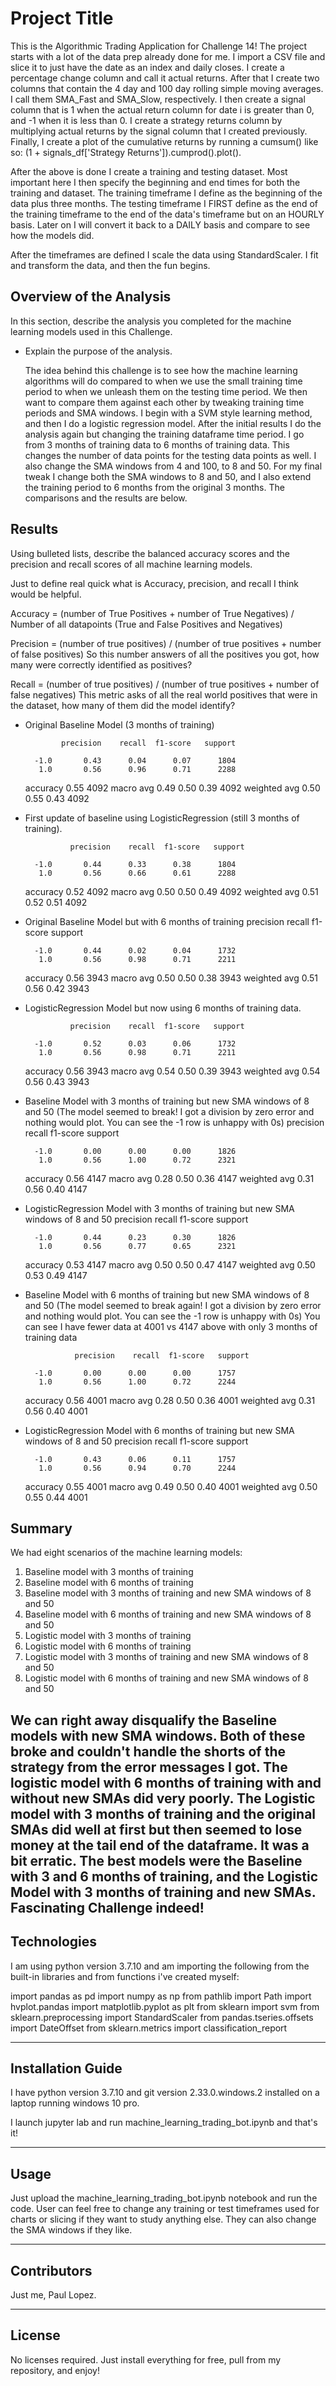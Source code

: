 # Project Title

This is the Algorithmic Trading Application for Challenge 14! The project starts with a lot of the data prep already done for me.
I import a CSV file and slice it to just have the date as an index and daily closes.  I create a percentage change column
and call it actual returns.  After that I create two columns that contain the 4 day and 100 day rolling simple moving averages.
I call them SMA_Fast and SMA_Slow, respectively.  I then create a signal column that is 1 when the actual return column for date i is greater than 0, and -1 when it is less than 0.  I create a strategy returns column by multiplying actual returns by the signal column that I created previously.  Finally, I create a plot of the cumulative returns by running a cumsum() like so:
(1 + signals_df['Strategy Returns']).cumprod().plot().

After the above is done I create a training and testing dataset.  Most important here I then specify the beginning and end times
for both the training and dataset.  The training timeframe I define as the beginning of the data plus three months.
The testing timeframe I FIRST define as the end of the training timeframe to the end of the data's timeframe but on an HOURLY basis.
Later on I will convert it back to a DAILY basis and compare to see how the models did.

After the timeframes are defined I scale the data using StandardScaler.  I fit and transform the data, and then the fun begins.


## Overview of the Analysis

In this section, describe the analysis you completed for the machine learning models used in this Challenge.

* Explain the purpose of the analysis.
    
    The idea behind this challenge is to see how the machine learning algorithms will do compared to when we use the small training time period to when we unleash them on the testing time period.  We then want to compare them against each other by tweaking training time periods and SMA windows.  I begin with a SVM style learning method, and then I do a logistic regression model. After the initial results I do the analysis again but changing the training dataframe time period. I go from 3 months of training data to 6 months of training data.  This changes the number of data points for the testing data points as well.  I also change the SMA windows from 4 and 100, to 8 and 50.  For my final tweak I change both the SMA windows to 8 and 50, and I also extend the training period to 6 months from the original 3 months. The comparisons and the results are below.

## Results

Using bulleted lists, describe the balanced accuracy scores and the precision and recall scores of all machine learning models.

Just to define real quick what is Accuracy, precision, and recall I think would be helpful.

Accuracy = (number of True Positives + number of True Negatives) / Number of all datapoints (True and False Positives and Negatives)

Precision = (number of true positives) / (number of true positives + number of false positives)
So this number answers of all the positives you got, how many were correctly identified as positives?

Recall = (number of true positives) / (number of true positives + number of false negatives)
This metric asks of all the real world positives that were in the dataset, how many of them did the model identify?

* Original Baseline Model (3 months of training)

              precision    recall  f1-score   support

        -1.0       0.43      0.04      0.07      1804
         1.0       0.56      0.96      0.71      2288

    accuracy                           0.55      4092
   macro avg       0.49      0.50      0.39      4092
weighted avg       0.50      0.55      0.43      4092

* First update of baseline using LogisticRegression (still 3 months of training).

                precision    recall  f1-score   support

        -1.0       0.44      0.33      0.38      1804
         1.0       0.56      0.66      0.61      2288

    accuracy                           0.52      4092
   macro avg       0.50      0.50      0.49      4092
weighted avg       0.51      0.52      0.51      4092


* Original Baseline Model but with 6 months of training
                 precision    recall  f1-score   support

        -1.0       0.44      0.02      0.04      1732
         1.0       0.56      0.98      0.71      2211

    accuracy                           0.56      3943
   macro avg       0.50      0.50      0.38      3943
weighted avg       0.51      0.56      0.42      3943



* LogisticRegression Model but now using 6 months of training data.

                precision    recall  f1-score   support

        -1.0       0.52      0.03      0.06      1732
         1.0       0.56      0.98      0.71      2211

    accuracy                           0.56      3943
   macro avg       0.54      0.50      0.39      3943
weighted avg       0.54      0.56      0.43      3943

* Baseline Model with 3 months of training but new SMA windows of 8 and 50
(The model seemed to break! I got a division by zero error and nothing would plot. You can see the -1 row is unhappy with 0s)
                precision    recall  f1-score   support

        -1.0       0.00      0.00      0.00      1826
         1.0       0.56      1.00      0.72      2321

    accuracy                           0.56      4147
   macro avg       0.28      0.50      0.36      4147
weighted avg       0.31      0.56      0.40      4147

* LogisticRegression Model with 3 months of training but new SMA windows of 8 and 50
                precision    recall  f1-score   support

        -1.0       0.44      0.23      0.30      1826
         1.0       0.56      0.77      0.65      2321

    accuracy                           0.53      4147
   macro avg       0.50      0.50      0.47      4147
weighted avg       0.50      0.53      0.49      4147

* Baseline Model with 6 months of training but new SMA windows of 8 and 50
(The model seemed to break again! I got a division by zero error and nothing would plot. You can see the -1 row is unhappy with 0s)
You can see I have fewer data at 4001 vs 4147 above with only 3 months of training data

                 precision    recall  f1-score   support

        -1.0       0.00      0.00      0.00      1757
         1.0       0.56      1.00      0.72      2244

    accuracy                           0.56      4001
   macro avg       0.28      0.50      0.36      4001
weighted avg       0.31      0.56      0.40      4001

* LogisticRegression Model with 6 months of training but new SMA windows of 8 and 50
                 precision    recall  f1-score   support

        -1.0       0.43      0.06      0.11      1757
         1.0       0.56      0.94      0.70      2244

    accuracy                           0.55      4001
   macro avg       0.49      0.50      0.40      4001
weighted avg       0.50      0.55      0.44      4001

## Summary

We had eight scenarios of the machine learning models:
1. Baseline model with 3 months of training
2. Baseline model with 6 months of training
3. Baseline model with 3 months of training and new SMA windows of 8 and 50
4. Baseline model with 6 months of training and new SMA windows of 8 and 50
5. Logistic model with 3 months of training
6. Logistic model with 6 months of training
7. Logistic model with 3 months of training and new SMA windows of 8 and 50
8. Logistic model with 6 months of training and new SMA windows of 8 and 50

We can right away disqualify the Baseline models with new SMA windows. Both of these broke and couldn't handle
the shorts of the strategy from the error messages I got.  The logistic model with 6 months of training with and without new 
SMAs did very poorly. The Logistic model with 3 months of training and the original SMAs did well at first but then seemed to lose
money at the tail end of the dataframe. It was a bit erratic. The best models were the Baseline with 3 and 6 months of training, and the Logistic Model with 3 months of training and new SMAs.  Fascinating Challenge indeed!
---

## Technologies

I am using python version 3.7.10 and am importing the following from the built-in libraries and from functions i've created myself:

import pandas as pd
import numpy as np
from pathlib import Path
import hvplot.pandas
import matplotlib.pyplot as plt
from sklearn import svm
from sklearn.preprocessing import StandardScaler
from pandas.tseries.offsets import DateOffset
from sklearn.metrics import classification_report

---

## Installation Guide

I have python version 3.7.10 and git version 2.33.0.windows.2 installed on a laptop running windows 10 pro.

I launch jupyter lab and run machine_learning_trading_bot.ipynb and that's it!


---

## Usage

Just upload the machine_learning_trading_bot.ipynb notebook and run the code. User can feel free to change any training or test timeframes used for charts or slicing if they want to study anything else.  They can also change the SMA windows if they like.


---

## Contributors
Just me, Paul Lopez.


---

## License
No licenses required. Just install everything for free, pull from my repository, and enjoy!
